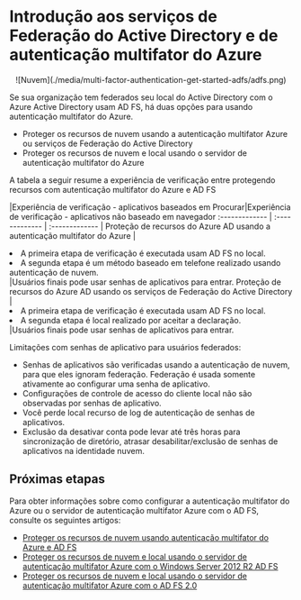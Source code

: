 <properties
    pageTitle="Azure FS MFA e AD | Microsoft Azure"
    description="Esta é a página de autenticação multifator do Azure que descreve como começar com o Azure MFA e AD FS."
    services="multi-factor-authentication"
    documentationCenter=""
    authors="kgremban"
    manager="femila"
    editor="yossib"/>

<tags
    ms.service="multi-factor-authentication"
    ms.workload="identity"
    ms.tgt_pltfrm="na"
    ms.devlang="na" ms.topic="get-started-article"
    ms.date="10/17/2016"
    ms.author="kgremban"/>

# <a name="getting-started-with-azure-multi-factor-authentication-and-active-directory-federation-services"></a>Introdução aos serviços de Federação do Active Directory e de autenticação multifator do Azure



<center>![Nuvem](./media/multi-factor-authentication-get-started-adfs/adfs.png)</center>

Se sua organização tem federados seu local do Active Directory com o Azure Active Directory usam AD FS, há duas opções para usando autenticação multifator do Azure.

- Proteger os recursos de nuvem usando a autenticação multifator Azure ou serviços de Federação do Active Directory
- Proteger os recursos de nuvem e local usando o servidor de autenticação multifator do Azure

A tabela a seguir resume a experiência de verificação entre protegendo recursos com autenticação multifator do Azure e AD FS

|Experiência de verificação - aplicativos baseados em Procurar|Experiência de verificação - aplicativos não baseado em navegador
:------------- | :------------- | :------------- |
Proteção de recursos do Azure AD usando a autenticação multifator do Azure |<li>A primeira etapa de verificação é executada usam AD FS no local.</li> <li>A segunda etapa é um método baseado em telefone realizado usando autenticação de nuvem.</li>|Usuários finais pode usar senhas de aplicativos para entrar.
Proteção de recursos do Azure AD usando os serviços de Federação do Active Directory |<li>A primeira etapa de verificação é executada usam AD FS no local.</li><li>A segunda etapa é local realizado por aceitar a declaração.</li>|Usuários finais pode usar senhas de aplicativos para entrar.

Limitações com senhas de aplicativo para usuários federados:

- Senhas de aplicativos são verificadas usando a autenticação de nuvem, para que eles ignoram federação. Federação é usada somente ativamente ao configurar uma senha de aplicativo.
- Configurações de controle de acesso do cliente local não são observadas por senhas de aplicativo.
- Você perde local recurso de log de autenticação de senhas de aplicativos.
- Exclusão da desativar conta pode levar até três horas para sincronização de diretório, atrasar desabilitar/exclusão de senhas de aplicativos na identidade nuvem.

## <a name="next-steps"></a>Próximas etapas

Para obter informações sobre como configurar a autenticação multifator do Azure ou o servidor de autenticação multifator Azure com o AD FS, consulte os seguintes artigos:

- [Proteger os recursos de nuvem usando autenticação multifator do Azure e AD FS](multi-factor-authentication-get-started-adfs-cloud.md)
- [Proteger os recursos de nuvem e local usando o servidor de autenticação multifator Azure com o Windows Server 2012 R2 AD FS](multi-factor-authentication-get-started-adfs-w2k12.md)
- [Proteger os recursos de nuvem e local usando o servidor de autenticação multifator Azure com o AD FS 2.0](multi-factor-authentication-get-started-adfs-adfs2.md)
